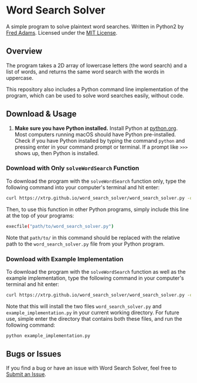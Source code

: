 # Word Search Solver

A simple program to solve plaintext word searches. Written in Python2 by [Fred Adams](https://xtrp.io/). Licensed under the [MIT License](https://choosealicense.com/licenses/mit/).

## Overview

The program takes a 2D array of lowercase letters (the word search) and a list of words, and returns the same word search with the words in uppercase.

This repository also includes a Python command line implementation of the program, which can be used to solve word searches easily, without code.

## Download & Usage

1. **Make sure you have Python installed.** Install Python at [python.org](https://www.python.org/downloads/). Most computers running macOS should have Python pre-installed. Check if you have Python installed by typing the command ```python``` and pressing enter in your command prompt or terminal. If a prompt like ```>>>``` shows up, then Python is installed.

### Download with Only ```solveWordSearch``` Function

To download the program with the ```solveWordSearch``` function only, type the following command into your computer's terminal and hit enter:

``` bash
curl https://xtrp.github.io/word_search_solver/word_search_solver.py -o word_search_solver.py
```

Then, to use this function in other Python programs, simply include this line at the top of your programs:

``` bash
execfile("path/to/word_search_solver.py")
```

Note that ```path/to/``` in this command should be replaced with the relative path to the ```word_search_solver.py``` file from your Python program.

### Download with Example Implementation

To download the program with the ```solveWordSearch``` function as well as the example implementation, type the following command in your computer's terminal and hit enter:

``` bash
curl https://xtrp.github.io/word_search_solver/word_search_solver.py -o word_search_solver.py && curl https://xtrp.github.io/word_search_solver/example_implementation.py -o example_implementation.py && python example_implementation.py
```

Note that this will install the two files ```word_search_solver.py``` and ```example_implementation.py``` in your current working directory. For future use, simple enter the directory that contains both these files, and run the following command:

``` bash
python example_implementation.py
```

## Bugs or Issues

If you find a bug or have an issue with Word Search Solver, feel free to [Submit an Issue](https://github.com/xtrp/word_search_solver/issues/new).
